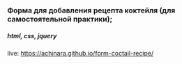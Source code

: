 ### Форма для добавления рецепта коктейля (для самостоятельной практики);
##### html, css, jquery
live: https://achinara.github.io/form-coctail-recipe/
